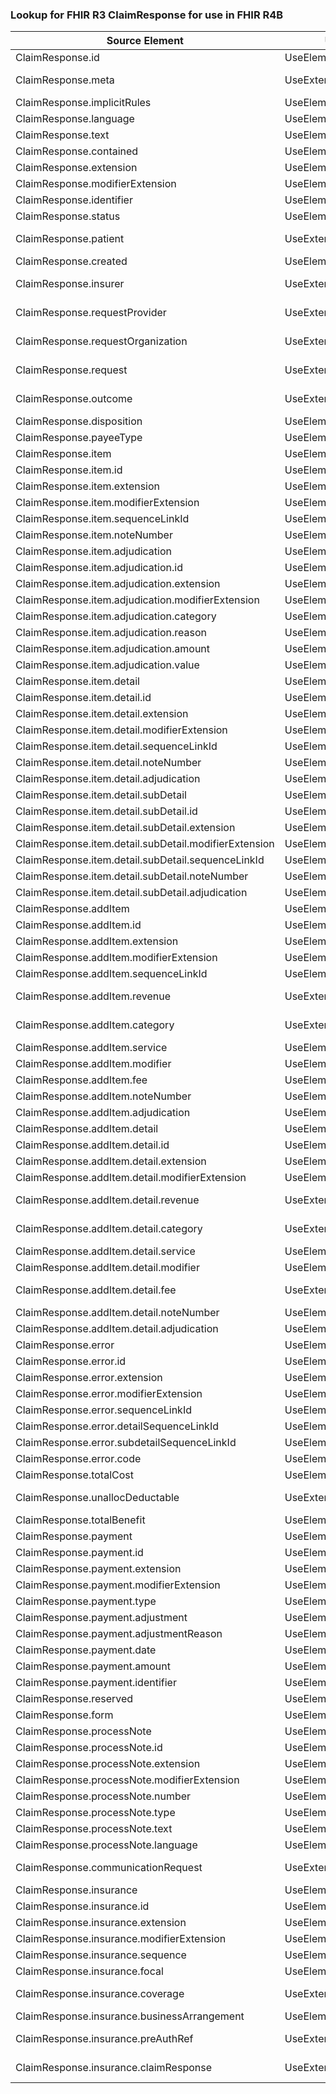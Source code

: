 ### Lookup for FHIR R3 ClaimResponse for use in FHIR R4B

| Source Element | Usage | Target |
| -------------- | ----- | ------ |
| ClaimResponse.id | UseElementSameName | ClaimResponse.id |
| ClaimResponse.meta | UseExtension | http://hl7.org/fhir/3.0/StructureDefinition/extension-ClaimResponse.meta |
| ClaimResponse.implicitRules | UseElementSameName | ClaimResponse.implicitRules |
| ClaimResponse.language | UseElementSameName | ClaimResponse.language |
| ClaimResponse.text | UseElementSameName | ClaimResponse.text |
| ClaimResponse.contained | UseElementSameName | ClaimResponse.contained |
| ClaimResponse.extension | UseElementSameName | ClaimResponse.extension |
| ClaimResponse.modifierExtension | UseElementSameName | ClaimResponse.modifierExtension |
| ClaimResponse.identifier | UseElementSameName | ClaimResponse.identifier |
| ClaimResponse.status | UseElementSameName | ClaimResponse.status |
| ClaimResponse.patient | UseExtension | http://hl7.org/fhir/3.0/StructureDefinition/extension-ClaimResponse.patient |
| ClaimResponse.created | UseElementSameName | ClaimResponse.created |
| ClaimResponse.insurer | UseExtension | http://hl7.org/fhir/3.0/StructureDefinition/extension-ClaimResponse.insurer |
| ClaimResponse.requestProvider | UseExtension | http://hl7.org/fhir/3.0/StructureDefinition/extension-ClaimResponse.requestProvider |
| ClaimResponse.requestOrganization | UseExtension | http://hl7.org/fhir/3.0/StructureDefinition/extension-ClaimResponse.requestOrganization |
| ClaimResponse.request | UseExtension | http://hl7.org/fhir/3.0/StructureDefinition/extension-ClaimResponse.request |
| ClaimResponse.outcome | UseExtension | http://hl7.org/fhir/3.0/StructureDefinition/extension-ClaimResponse.outcome |
| ClaimResponse.disposition | UseElementSameName | ClaimResponse.disposition |
| ClaimResponse.payeeType | UseElementSameName | ClaimResponse.payeeType |
| ClaimResponse.item | UseElementSameName | ClaimResponse.item |
| ClaimResponse.item.id | UseElementSameName | ClaimResponse.item.id |
| ClaimResponse.item.extension | UseElementSameName | ClaimResponse.item.extension |
| ClaimResponse.item.modifierExtension | UseElementSameName | ClaimResponse.item.modifierExtension |
| ClaimResponse.item.sequenceLinkId | UseElementRenamed | ClaimResponse.item.itemSequence |
| ClaimResponse.item.noteNumber | UseElementSameName | ClaimResponse.item.noteNumber |
| ClaimResponse.item.adjudication | UseElementSameName | ClaimResponse.item.adjudication |
| ClaimResponse.item.adjudication.id | UseElementSameName | ClaimResponse.item.adjudication.id |
| ClaimResponse.item.adjudication.extension | UseElementSameName | ClaimResponse.item.adjudication.extension |
| ClaimResponse.item.adjudication.modifierExtension | UseElementSameName | ClaimResponse.item.adjudication.modifierExtension |
| ClaimResponse.item.adjudication.category | UseElementSameName | ClaimResponse.item.adjudication.category |
| ClaimResponse.item.adjudication.reason | UseElementSameName | ClaimResponse.item.adjudication.reason |
| ClaimResponse.item.adjudication.amount | UseElementSameName | ClaimResponse.item.adjudication.amount |
| ClaimResponse.item.adjudication.value | UseElementSameName | ClaimResponse.item.adjudication.value |
| ClaimResponse.item.detail | UseElementSameName | ClaimResponse.item.detail |
| ClaimResponse.item.detail.id | UseElementSameName | ClaimResponse.item.detail.id |
| ClaimResponse.item.detail.extension | UseElementSameName | ClaimResponse.item.detail.extension |
| ClaimResponse.item.detail.modifierExtension | UseElementSameName | ClaimResponse.item.detail.modifierExtension |
| ClaimResponse.item.detail.sequenceLinkId | UseElementRenamed | ClaimResponse.item.detail.detailSequence |
| ClaimResponse.item.detail.noteNumber | UseElementSameName | ClaimResponse.item.detail.noteNumber |
| ClaimResponse.item.detail.adjudication | UseElementSameName | ClaimResponse.item.detail.adjudication |
| ClaimResponse.item.detail.subDetail | UseElementSameName | ClaimResponse.item.detail.subDetail |
| ClaimResponse.item.detail.subDetail.id | UseElementSameName | ClaimResponse.item.detail.subDetail.id |
| ClaimResponse.item.detail.subDetail.extension | UseElementSameName | ClaimResponse.item.detail.subDetail.extension |
| ClaimResponse.item.detail.subDetail.modifierExtension | UseElementSameName | ClaimResponse.item.detail.subDetail.modifierExtension |
| ClaimResponse.item.detail.subDetail.sequenceLinkId | UseElementRenamed | ClaimResponse.item.detail.subDetail.subDetailSequence |
| ClaimResponse.item.detail.subDetail.noteNumber | UseElementSameName | ClaimResponse.item.detail.subDetail.noteNumber |
| ClaimResponse.item.detail.subDetail.adjudication | UseElementSameName | ClaimResponse.item.detail.subDetail.adjudication |
| ClaimResponse.addItem | UseElementSameName | ClaimResponse.addItem |
| ClaimResponse.addItem.id | UseElementSameName | ClaimResponse.addItem.id |
| ClaimResponse.addItem.extension | UseElementSameName | ClaimResponse.addItem.extension |
| ClaimResponse.addItem.modifierExtension | UseElementSameName | ClaimResponse.addItem.modifierExtension |
| ClaimResponse.addItem.sequenceLinkId | UseElementRenamed | ClaimResponse.addItem.itemSequence |
| ClaimResponse.addItem.revenue | UseExtension | http://hl7.org/fhir/3.0/StructureDefinition/extension-ClaimResponse.addItem.revenue |
| ClaimResponse.addItem.category | UseExtension | http://hl7.org/fhir/3.0/StructureDefinition/extension-ClaimResponse.addItem.category |
| ClaimResponse.addItem.service | UseElementRenamed | ClaimResponse.addItem.productOrService |
| ClaimResponse.addItem.modifier | UseElementSameName | ClaimResponse.addItem.modifier |
| ClaimResponse.addItem.fee | UseElementRenamed | ClaimResponse.addItem.net |
| ClaimResponse.addItem.noteNumber | UseElementSameName | ClaimResponse.addItem.noteNumber |
| ClaimResponse.addItem.adjudication | UseElementSameName | ClaimResponse.addItem.adjudication |
| ClaimResponse.addItem.detail | UseElementSameName | ClaimResponse.addItem.detail |
| ClaimResponse.addItem.detail.id | UseElementSameName | ClaimResponse.addItem.detail.id |
| ClaimResponse.addItem.detail.extension | UseElementSameName | ClaimResponse.addItem.detail.extension |
| ClaimResponse.addItem.detail.modifierExtension | UseElementSameName | ClaimResponse.addItem.detail.modifierExtension |
| ClaimResponse.addItem.detail.revenue | UseExtension | http://hl7.org/fhir/3.0/StructureDefinition/extension-ClaimResponse.addItem.detail.revenue |
| ClaimResponse.addItem.detail.category | UseExtension | http://hl7.org/fhir/3.0/StructureDefinition/extension-ClaimResponse.addItem.detail.category |
| ClaimResponse.addItem.detail.service | UseElementRenamed | ClaimResponse.addItem.detail.productOrService |
| ClaimResponse.addItem.detail.modifier | UseElementSameName | ClaimResponse.addItem.detail.modifier |
| ClaimResponse.addItem.detail.fee | UseExtension | http://hl7.org/fhir/3.0/StructureDefinition/extension-ClaimResponse.addItem.detail.fee |
| ClaimResponse.addItem.detail.noteNumber | UseElementSameName | ClaimResponse.addItem.detail.noteNumber |
| ClaimResponse.addItem.detail.adjudication | UseElementSameName | ClaimResponse.addItem.detail.adjudication |
| ClaimResponse.error | UseElementSameName | ClaimResponse.error |
| ClaimResponse.error.id | UseElementSameName | ClaimResponse.error.id |
| ClaimResponse.error.extension | UseElementSameName | ClaimResponse.error.extension |
| ClaimResponse.error.modifierExtension | UseElementSameName | ClaimResponse.error.modifierExtension |
| ClaimResponse.error.sequenceLinkId | UseElementRenamed | ClaimResponse.error.itemSequence |
| ClaimResponse.error.detailSequenceLinkId | UseElementRenamed | ClaimResponse.error.detailSequence |
| ClaimResponse.error.subdetailSequenceLinkId | UseElementRenamed | ClaimResponse.error.subDetailSequence |
| ClaimResponse.error.code | UseElementSameName | ClaimResponse.error.code |
| ClaimResponse.totalCost | UseElementRenamed | ClaimResponse.total.amount |
| ClaimResponse.unallocDeductable | UseExtension | http://hl7.org/fhir/3.0/StructureDefinition/extension-ClaimResponse.unallocDeductable |
| ClaimResponse.totalBenefit | UseElementRenamed | ClaimResponse.total.amount |
| ClaimResponse.payment | UseElementSameName | ClaimResponse.payment |
| ClaimResponse.payment.id | UseElementSameName | ClaimResponse.payment.id |
| ClaimResponse.payment.extension | UseElementSameName | ClaimResponse.payment.extension |
| ClaimResponse.payment.modifierExtension | UseElementSameName | ClaimResponse.payment.modifierExtension |
| ClaimResponse.payment.type | UseElementSameName | ClaimResponse.payment.type |
| ClaimResponse.payment.adjustment | UseElementSameName | ClaimResponse.payment.adjustment |
| ClaimResponse.payment.adjustmentReason | UseElementSameName | ClaimResponse.payment.adjustmentReason |
| ClaimResponse.payment.date | UseElementSameName | ClaimResponse.payment.date |
| ClaimResponse.payment.amount | UseElementSameName | ClaimResponse.payment.amount |
| ClaimResponse.payment.identifier | UseElementSameName | ClaimResponse.payment.identifier |
| ClaimResponse.reserved | UseElementRenamed | ClaimResponse.fundsReserve |
| ClaimResponse.form | UseElementRenamed | ClaimResponse.formCode |
| ClaimResponse.processNote | UseElementSameName | ClaimResponse.processNote |
| ClaimResponse.processNote.id | UseElementSameName | ClaimResponse.processNote.id |
| ClaimResponse.processNote.extension | UseElementSameName | ClaimResponse.processNote.extension |
| ClaimResponse.processNote.modifierExtension | UseElementSameName | ClaimResponse.processNote.modifierExtension |
| ClaimResponse.processNote.number | UseElementSameName | ClaimResponse.processNote.number |
| ClaimResponse.processNote.type | UseElementSameName | ClaimResponse.processNote.type |
| ClaimResponse.processNote.text | UseElementSameName | ClaimResponse.processNote.text |
| ClaimResponse.processNote.language | UseElementSameName | ClaimResponse.processNote.language |
| ClaimResponse.communicationRequest | UseExtension | http://hl7.org/fhir/3.0/StructureDefinition/extension-ClaimResponse.communicationRequest |
| ClaimResponse.insurance | UseElementSameName | ClaimResponse.insurance |
| ClaimResponse.insurance.id | UseElementSameName | ClaimResponse.insurance.id |
| ClaimResponse.insurance.extension | UseElementSameName | ClaimResponse.insurance.extension |
| ClaimResponse.insurance.modifierExtension | UseElementSameName | ClaimResponse.insurance.modifierExtension |
| ClaimResponse.insurance.sequence | UseElementSameName | ClaimResponse.insurance.sequence |
| ClaimResponse.insurance.focal | UseElementSameName | ClaimResponse.insurance.focal |
| ClaimResponse.insurance.coverage | UseExtension | http://hl7.org/fhir/3.0/StructureDefinition/extension-ClaimResponse.insurance.coverage |
| ClaimResponse.insurance.businessArrangement | UseElementSameName | ClaimResponse.insurance.businessArrangement |
| ClaimResponse.insurance.preAuthRef | UseExtension | http://hl7.org/fhir/3.0/StructureDefinition/extension-ClaimResponse.insurance.preAuthRef |
| ClaimResponse.insurance.claimResponse | UseExtension | http://hl7.org/fhir/3.0/StructureDefinition/extension-ClaimResponse.insurance.claimResponse |
